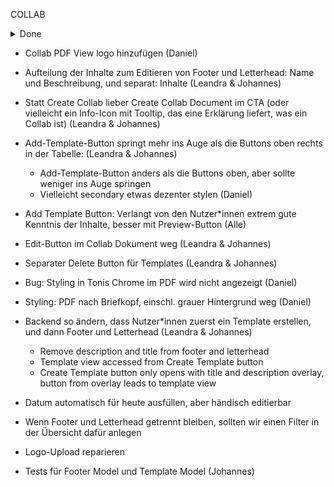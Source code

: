 COLLAB

<details>
    <summary>Done</summary>

-   Backend Model Letterhead (Daniel) - CHECK
-   Backend Model Footer (Joey) - CHECK
-   Backend UseCases Letterhead (Daniel) - CHECK
-   Backend UseCases Footer (Joey) - CHECK
-   Backend Query Templates (Daniel) - CHECK
-   Backend Query Letterhead (Daniel) - CHECK
-   Backend Query Footer (Joey) - CHECK
-   Frontend Templates View (Leandra) - CHECK
-   Frontend Create Letterhead (Leandra) - CHECK
-   Frontend Create Footer (Leandra) - CHECK
-   Frontend Footer View (Joey) - CHECK
-   Frontend Letterhead View (Joey & Leandra) - CHECK
-   Frontend Letterhead Delete (Leandra) - CHECK
-   Frontend Footer Delete (Leandra) - CHECK
-   Frontend LorgaUI Config (Daniel) - CHECK
-   Print Collab Button -> PDF Ansicht im Browser - CHECK
-   In den Dokumentent Print Button mit Auswahl von Footer - CHECK
-   Add Template Button -> Letterhead & Footer 2 Select Inputs - CHECK
-   Query Endpoint für Letterhead & Footer - CHECK
-   Frontend Edit Footer in der View (Joey & Leandra) - CHECK
-   Frontend Edit Letterhead in der View (Joey & Leandra) - CHECK
-   Collab Letterhead PDF View einbinden (Daniel) - CHECK
-   Collab Footer in PDF View einbinden (Daniel) - CHECK
-   Use Case Footer und Letterhead im Collab Model speichern (Leandra & Joey) - CHECK
-   Create Template Button über die Tabelle (Style anpassen) (Leandra & Johannes) - CHECK
-   Outline Create Footer: Bug? Outline beim Öffnen der Seite (Leandra & Johannes) - CHECK
-   Erwartung: Name sollte zur Detailansicht, nicht zum Edit, ODER Name ist nicht klickbar (Leandra & Johannes) - CHECK
</details>

-   Collab PDF View logo hinzufügen (Daniel)

-   Aufteilung der Inhalte zum Editieren von Footer und Letterhead: Name und Beschreibung, und separat: Inhalte (Leandra & Johannes)
-   Statt Create Collab lieber Create Collab Document im CTA (oder vielleicht ein Info-Icon mit Tooltip, das eine Erklärung liefert, was ein Collab ist) (Leandra & Johannes)
-   Add-Template-Button springt mehr ins Auge als die Buttons oben rechts in der Tabelle: (Leandra & Johannes)
    -   Add-Template-Button anders als die Buttons oben, aber sollte weniger ins Auge springen
    -   Vielleicht secondary etwas dezenter stylen (Daniel)
-   Add Template Button: Verlangt von den Nutzer\*innen extrem gute Kenntnis der Inhalte, besser mit Preview-Button (Alle)
-   Edit-Button im Collab Dokument weg (Leandra & Johannes)
-   Separater Delete Button für Templates (Leandra & Johannes)
-   Bug: Styling in Tonis Chrome im PDF wird nicht angezeigt (Daniel)
-   Styling: PDF nach Briefkopf, einschl. grauer Hintergrund weg (Daniel)
-   Backend so ändern, dass Nutzer\*innen zuerst ein Template erstellen, und dann Footer und Letterhead (Leandra & Johannes)

    -   Remove description and title from footer and letterhead
    -   Template view accessed from Create Template button
    -   Create Template button only opens with title and description overlay, button from overlay leads to template view

-   Datum automatisch für heute ausfüllen, aber händisch editierbar
-   Wenn Footer und Letterhead getrennt bleiben, sollten wir einen Filter in der Übersicht dafür anlegen
-   Logo-Upload reparieren
-   Tests für Footer Model und Template Model (Johannes)
